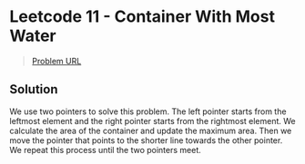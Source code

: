 # Leetcode 11 - Container With Most Water

> [Problem URL](https://leetcode.com/problems/container-with-most-water/)

## Solution

We use two pointers to solve this problem. The left pointer starts from the leftmost element and the right pointer starts from the rightmost element. We calculate the area of the container and update the maximum area. Then we move the pointer that points to the shorter line towards the other pointer. We repeat this process until the two pointers meet.
